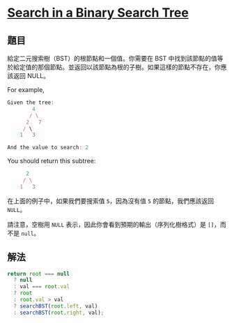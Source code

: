 # [Search in a Binary Search Tree](https://leetcode.com/problems/search-in-a-binary-search-tree/)

## 題目

給定二元搜索樹（BST）的根節點和一個值。你需要在 BST 中找到該節點的值等於給定值的那個節點。並返回以該節點為根的子樹。如果這樣的節點不存在，你應該返回 NULL。

For example,

```jsx
Given the tree:
        4
       / \
      2   7
     / \
    1   3

And the value to search: 2
```

You should return this subtree:

```jsx
      2
     / \
    1   3
```

在上面的例子中，如果我們要搜索值 `5`，因為沒有值 `5` 的節點，我們應該返回 `NULL`。

請注意，空樹用 `NULL` 表示，因此你會看到預期的輸出（序列化樹格式）是 `[]`，而不是 `null`。

## 解法

```jsx
return root === null
  ? null
  : val === root.val
  ? root
  : root.val > val
  ? searchBST(root.left, val)
  : searchBST(root.right, val);
```